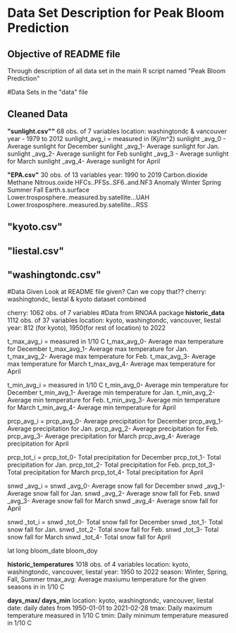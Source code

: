 # Data Set Description for Peak Bloom Prediction #

## Objective of README file ##
Through description of all data set in the main R script named "Peak Bloom Prediction"

#Data Sets in the "data" file
## Cleaned Data
**"sunlight.csv""**
68 obs. of 7 variables
location: washingtondc & vancouver
year - 1979 to 2012
sunlight_avg_i = measured in (Kj/m^2)
sunlight _avg_0 - Average sunlight for December 
sunlight _avg_1- Average sunlight for Jan.
sunlight _avg_2- Average sunlight for Feb
sunlight _avg_3 - Average sunlight for March
sunlight _avg_4- Average sunlight for April

**"EPA.csv"**
30 obs. of 13 variables
year: 1990 to 2019
Carbon.dioxide
Methane
Nitrous.oxide
HFCs..PFSs..SF6..and.NF3
Anomaly
Winter
Spring
Summer
Fall
Earth.s.surface
Lower.trosposphere..measured.by.satellite...UAH
Lower.trosposphere..measured.by.satellite...RSS

**"kyoto.csv"**
----
**"liestal.csv"**
----
**"washingtondc.csv"**
---
#Data Given
Look at README file given? Can we copy that??
cherry: washingtondc, liestal & kyoto dataset combined

cherry:
1062 obs. of 7 variables
#Data from RNOAA package
**historic_data**
1112 obs. of 37 variables
location: kyoto, washingtondc, vancouver, liestal
year: 812 (for kyoto), 1950(for rest of location) to 2022

t_max_avg_i = measured in 1/10 C
t_max_avg_0- Average max temperature for December 
t_max_avg_1- Average max temperature for Jan.
t_max_avg_2- Average max temperature for Feb.
t_max_avg_3- Average max temperature for March
t_max_avg_4- Average max temperature for April

t_min_avg_i = measured in 1/10 C
t_min_avg_0- Average min temperature for December 
t_min_avg_1- Average min temperature for Jan.
t_min_avg_2- Average min temperature for Feb.
t_min_avg_3- Average min temperature for March
t_min_avg_4- Average min temperature for April

prcp_avg_i = 
prcp_avg_0- Average precipitation for December 
prcp_avg_1- Average precipitation for Jan.
prcp_avg_2- Average precipitation for Feb.
prcp_avg_3- Average precipitation for March
prcp_avg_4- Average precipitation for April

prcp_tot_i = 
prcp_tot_0- Total precipitation for December 
prcp_tot_1- Total precipitation for Jan.
prcp_tot_2- Total precipitation for Feb.
prcp_tot_3- Total precipitation for March
prcp_tot_4- Total precipitation for April

snwd _avg_i = 
snwd _avg_0- Average snow fall for December 
snwd _avg_1- Average snow fall for Jan.
snwd _avg_2- Average snow fall for Feb.
snwd _avg_3- Average snow fall for March
snwd _avg_4- Average snow fall for April

snwd _tot_i = 
snwd _tot_0- Total snow fall for December 
snwd _tot_1- Total snow fall for Jan.
snwd _tot_2- Total snow fall for Feb.
snwd _tot_3- Total snow fall for March
snwd _tot_4- Total snow fall for April

lat
long
bloom_date
bloom_doy

**historic_temperatures**
1018 obs. of 4 variables
location: kyoto, washingtondc, vancouver, liestal
year: 1950 to 2022
season: Winter, Spring, Fall, Summer
tmax_avg: Average maxiumu temperature for the given seasons in in 1/10 C

**days_max/ days_min**
location: kyoto, washingtondc, vancouver, liestal
date: daily dates from 1950-01-01 to 2021-02-28
tmax: Daily maximum temperature measured in 1/10 C
tmin: Daily minimum temperature measured in 1/10 C

